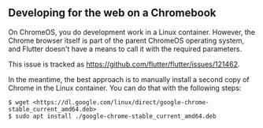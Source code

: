 ## Developing for the web on a Chromebook

On ChromeOS, you do development work in a Linux container.
However, the Chrome browser itself is part of the
parent ChromeOS operating system,
and Flutter doesn't have a means to call it with the required parameters.

This issue is tracked as <https://github.com/flutter/flutter/issues/121462>.

In the meantime, the best approach is to manually install a second copy of
Chrome in the Linux container. You can do that with the following steps:

```terminal
$ wget <https://dl.google.com/linux/direct/google-chrome-stable_current_amd64.deb>
$ sudo apt install ./google-chrome-stable_current_amd64.deb
```
